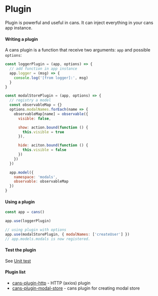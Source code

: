 # Plugin

Plugin is powerful and useful in cans. It can inject everything in your cans app instance. 

#### Writing a plugin

A cans plugin is a function that receive two arguments: `app` and possible `options`:

```js
const loggerPlugin = (app, options) => {
  // add function in app instance
  app.logger = (msg) => {
    console.log('[from logger]:', msg)
  }
}

const modalStorePlugin = (app, options) => {
  // registry a model
  const observableMap = {}
  options.modalNames.forEach(name => {
    observableMap[name] = observable({
      visible: false,

      show: action.bound(function () {
        this.visible = true
      }),

      hide: aciton.bound(function () {
        this.visible = false
      })
    })
  })

  app.model({
    namespace: 'modals',
    observable: observableMap
  })
}
```

#### Using a plugin

```js
const app = cans()

app.use(loggerPlugin)

// using plugin with options
app.use(modalStorePlugin, { modalNames: ['createUser'] }) 
// app.models.modals is now registered.

```

#### Test the plugin

See [Unit test](/advanced/unit-test)

#### Plugin list

- [cans-plugin-http](https://github.com/djyde/cans-plugin-http) - HTTP (axios) plugin
- [cans-plugin-modal-store](https://github.com/djyde/cans-plugin-modal-store) - cans plugin for creating modal store
